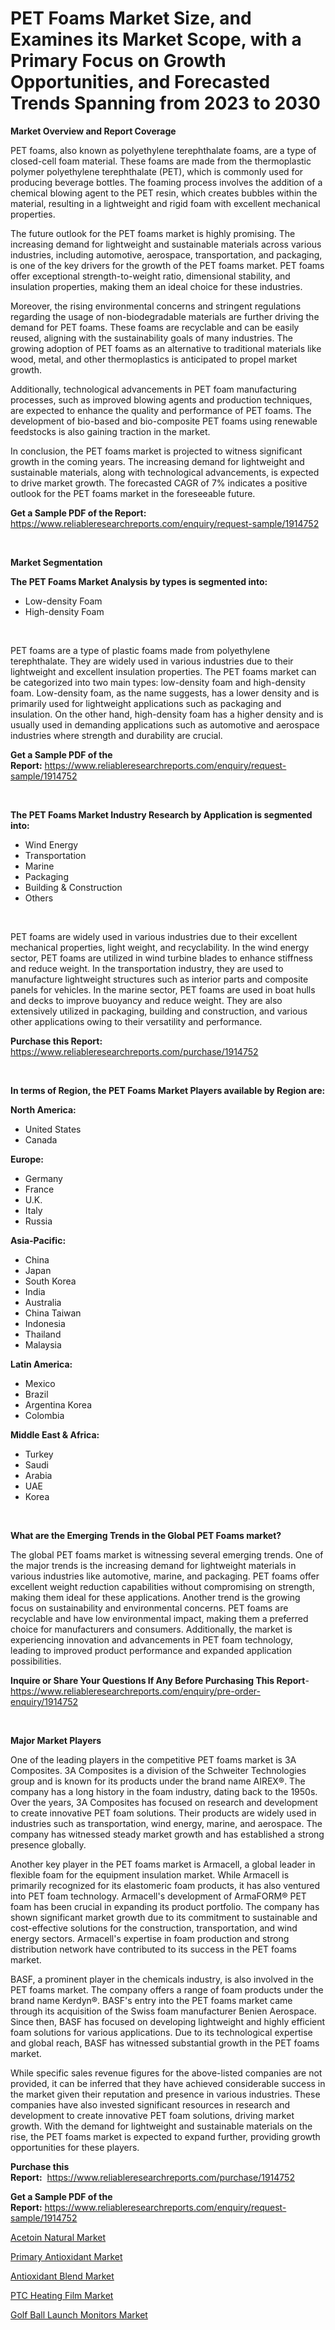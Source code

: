 <p><h1>PET Foams Market Size, and Examines its Market Scope, with a Primary Focus on Growth Opportunities, and Forecasted Trends Spanning from 2023 to 2030</h1></p><p><strong>Market Overview and Report Coverage</strong></p>
<p><p>PET foams, also known as polyethylene terephthalate foams, are a type of closed-cell foam material. These foams are made from the thermoplastic polymer polyethylene terephthalate (PET), which is commonly used for producing beverage bottles. The foaming process involves the addition of a chemical blowing agent to the PET resin, which creates bubbles within the material, resulting in a lightweight and rigid foam with excellent mechanical properties.</p><p>The future outlook for the PET foams market is highly promising. The increasing demand for lightweight and sustainable materials across various industries, including automotive, aerospace, transportation, and packaging, is one of the key drivers for the growth of the PET foams market. PET foams offer exceptional strength-to-weight ratio, dimensional stability, and insulation properties, making them an ideal choice for these industries.</p><p>Moreover, the rising environmental concerns and stringent regulations regarding the usage of non-biodegradable materials are further driving the demand for PET foams. These foams are recyclable and can be easily reused, aligning with the sustainability goals of many industries. The growing adoption of PET foams as an alternative to traditional materials like wood, metal, and other thermoplastics is anticipated to propel market growth.</p><p>Additionally, technological advancements in PET foam manufacturing processes, such as improved blowing agents and production techniques, are expected to enhance the quality and performance of PET foams. The development of bio-based and bio-composite PET foams using renewable feedstocks is also gaining traction in the market.</p><p>In conclusion, the PET foams market is projected to witness significant growth in the coming years. The increasing demand for lightweight and sustainable materials, along with technological advancements, is expected to drive market growth. The forecasted CAGR of 7% indicates a positive outlook for the PET foams market in the foreseeable future.</p></p>
<p><strong>Get a Sample PDF of the Report:</strong> <a href="https://www.reliableresearchreports.com/enquiry/request-sample/1914752">https://www.reliableresearchreports.com/enquiry/request-sample/1914752</a></p>
<p>&nbsp;</p>
<p><strong>Market Segmentation</strong></p>
<p><strong>The PET Foams Market Analysis by types is segmented into:</strong></p>
<p><ul><li>Low-density Foam</li><li>High-density Foam</li></ul></p>
<p>&nbsp;</p>
<p><p>PET foams are a type of plastic foams made from polyethylene terephthalate. They are widely used in various industries due to their lightweight and excellent insulation properties. The PET foams market can be categorized into two main types: low-density foam and high-density foam. Low-density foam, as the name suggests, has a lower density and is primarily used for lightweight applications such as packaging and insulation. On the other hand, high-density foam has a higher density and is usually used in demanding applications such as automotive and aerospace industries where strength and durability are crucial.</p></p>
<p><strong>Get a Sample PDF of the Report:</strong>&nbsp;<a href="https://www.reliableresearchreports.com/enquiry/request-sample/1914752">https://www.reliableresearchreports.com/enquiry/request-sample/1914752</a></p>
<p>&nbsp;</p>
<p><strong>The PET Foams Market Industry Research by Application is segmented into:</strong></p>
<p><ul><li>Wind Energy</li><li>Transportation</li><li>Marine</li><li>Packaging</li><li>Building & Construction</li><li>Others</li></ul></p>
<p>&nbsp;</p>
<p><p>PET foams are widely used in various industries due to their excellent mechanical properties, light weight, and recyclability. In the wind energy sector, PET foams are utilized in wind turbine blades to enhance stiffness and reduce weight. In the transportation industry, they are used to manufacture lightweight structures such as interior parts and composite panels for vehicles. In the marine sector, PET foams are used in boat hulls and decks to improve buoyancy and reduce weight. They are also extensively utilized in packaging, building and construction, and various other applications owing to their versatility and performance.</p></p>
<p><strong>Purchase this Report:</strong>&nbsp; <a href="https://www.reliableresearchreports.com/purchase/1914752">https://www.reliableresearchreports.com/purchase/1914752</a></p>
<p>&nbsp;</p>
<p><strong>In terms of Region, the PET Foams Market Players available by Region are:</strong></p>
<p>
    <p> <strong> North America: </strong>
        <ul>
            <li>United States</li>
            <li>Canada</li>
        </ul>
        </p> 
    <p> <strong> Europe: </strong>
        <ul>
            <li>Germany</li>
            <li>France</li>
            <li>U.K.</li>
            <li>Italy</li>
            <li>Russia</li>
        </ul>
        </p> 
    <p> <strong> Asia-Pacific: </strong>
        <ul>
            <li>China</li>
            <li>Japan</li>
            <li>South Korea</li>
            <li>India</li>
            <li>Australia</li>
            <li>China Taiwan</li>
            <li>Indonesia</li>
            <li>Thailand</li>
            <li>Malaysia</li>
        </ul>
        </p> 
    <p> <strong> Latin America: </strong>
        <ul>
            <li>Mexico</li>
            <li>Brazil</li>
            <li>Argentina Korea</li>
            <li>Colombia</li>
        </ul>
        </p> 
    <p> <strong> Middle East & Africa: </strong>
        <ul>
            <li>Turkey</li>
            <li>Saudi</li>
            <li>Arabia</li>
            <li>UAE</li>
            <li>Korea</li>
        </ul>
    </p>
    </p>
<p>&nbsp;</p>
<p><strong>What are the Emerging Trends in the Global PET Foams market?</strong></p>
<p><p>The global PET foams market is witnessing several emerging trends. One of the major trends is the increasing demand for lightweight materials in various industries like automotive, marine, and packaging. PET foams offer excellent weight reduction capabilities without compromising on strength, making them ideal for these applications. Another trend is the growing focus on sustainability and environmental concerns. PET foams are recyclable and have low environmental impact, making them a preferred choice for manufacturers and consumers. Additionally, the market is experiencing innovation and advancements in PET foam technology, leading to improved product performance and expanded application possibilities.</p></p>
<p><strong>Inquire or Share Your Questions If Any Before Purchasing This Report</strong>- <a href="https://www.reliableresearchreports.com/enquiry/pre-order-enquiry/1914752">https://www.reliableresearchreports.com/enquiry/pre-order-enquiry/1914752</a></p>
<p>&nbsp;</p>
<p><strong>Major Market Players</strong></p>
<p><p>One of the leading players in the competitive PET foams market is 3A Composites. 3A Composites is a division of the Schweiter Technologies group and is known for its products under the brand name AIREX®. The company has a long history in the foam industry, dating back to the 1950s. Over the years, 3A Composites has focused on research and development to create innovative PET foam solutions. Their products are widely used in industries such as transportation, wind energy, marine, and aerospace. The company has witnessed steady market growth and has established a strong presence globally.</p><p>Another key player in the PET foams market is Armacell, a global leader in flexible foam for the equipment insulation market. While Armacell is primarily recognized for its elastomeric foam products, it has also ventured into PET foam technology. Armacell's development of ArmaFORM® PET foam has been crucial in expanding its product portfolio. The company has shown significant market growth due to its commitment to sustainable and cost-effective solutions for the construction, transportation, and wind energy sectors. Armacell's expertise in foam production and strong distribution network have contributed to its success in the PET foams market.</p><p>BASF, a prominent player in the chemicals industry, is also involved in the PET foams market. The company offers a range of foam products under the brand name Kerdyn®. BASF's entry into the PET foams market came through its acquisition of the Swiss foam manufacturer Benien Aerospace. Since then, BASF has focused on developing lightweight and highly efficient foam solutions for various applications. Due to its technological expertise and global reach, BASF has witnessed substantial growth in the PET foams market.</p><p>While specific sales revenue figures for the above-listed companies are not provided, it can be inferred that they have achieved considerable success in the market given their reputation and presence in various industries. These companies have also invested significant resources in research and development to create innovative PET foam solutions, driving market growth. With the demand for lightweight and sustainable materials on the rise, the PET foams market is expected to expand further, providing growth opportunities for these players.</p></p>
<p><strong>Purchase this Report:</strong>&nbsp;&nbsp;<a href="https://www.reliableresearchreports.com/purchase/1914752">https://www.reliableresearchreports.com/purchase/1914752</a></p>
<p></p>
<p><strong>Get a Sample PDF of the Report:</strong>&nbsp;<a href="https://www.reliableresearchreports.com/enquiry/request-sample/1914752">https://www.reliableresearchreports.com/enquiry/request-sample/1914752</a></p>
<p><p><a href="https://github.com/marloy8/Market-Research-Report-List-1/blob/main/acetoin-natural-market.md">Acetoin Natural Market</a></p><p><a href="https://github.com/kipkeeva/Market-Research-Report-List-1/blob/main/primary-antioxidant-market.md">Primary Antioxidant Market</a></p><p><a href="https://github.com/provorikovar/Market-Research-Report-List-1/blob/main/antioxidant-blend-market.md">Antioxidant Blend Market</a></p><p><a href="https://github.com/kuntayevaz/Market-Research-Report-List-1/blob/main/ptc-heating-film-market.md">PTC Heating Film Market</a></p><p><a href="https://github.com/aliciawhite5576/Market-Research-Report-List-1/blob/main/golf-ball-launch-monitors-market.md">Golf Ball Launch Monitors Market</a></p></p>